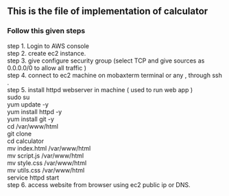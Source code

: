 <h2>This is the file of implementation of calculator</h2>
<h3>Follow this given steps</h3>
step 1. Login to  AWS console<br>
step 2. create ec2 instance.<br>
step 3. give configure security group (select TCP and give sources as 0.0.0.0/0 to allow all traffic )<br>
step 4. connect to ec2 machine on mobaxterm terminal or any , through ssh .<br>
step 5. install httpd webserver in machine ( used to run web app )<br>
   sudo su<br>
   yum update -y<br>
   yum install httpd -y<br>
   yum install git -y<br>
   cd /var/www/html<br>
   git clone <repository-link><br>
   cd calculator<br> 
   mv index.html /var/www/html<br>
   mv script.js /var/www/html<br>
   mv style.css /var/www/html<br>
   mv utils.css /var/www/html<br>
   service httpd start<br>
step 6. access website from browser using ec2 public ip or DNS.<br>
